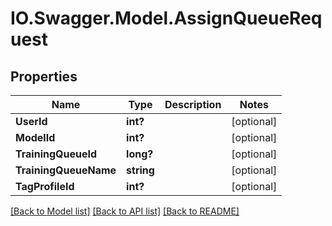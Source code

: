 # IO.Swagger.Model.AssignQueueRequest
## Properties

Name | Type | Description | Notes
------------ | ------------- | ------------- | -------------
**UserId** | **int?** |  | [optional] 
**ModelId** | **int?** |  | [optional] 
**TrainingQueueId** | **long?** |  | [optional] 
**TrainingQueueName** | **string** |  | [optional] 
**TagProfileId** | **int?** |  | [optional] 

[[Back to Model list]](../README.md#documentation-for-models) [[Back to API list]](../README.md#documentation-for-api-endpoints) [[Back to README]](../README.md)

